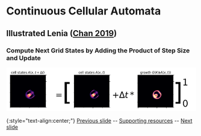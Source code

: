 # Continuous Cellular Automata 
## Illustrated Lenia ([Chan 2019](https://www.complex-systems.com/abstracts/v28_i03_a01/))
### Compute Next Grid States by Adding the Product of Step Size and Update

<div align="center">
  <img src="https://raw.githubusercontent.com/riveSunder/fractal_persistence/master/docs/assets/update.png" width=1000 alt="Illustrated Lenia update">
</div>


{:style="text-align:center;"}
[Previous slide](https://rivesunder.github.io/fractal_persistence/al24_slide_001c) -- [Supporting resources](https://rivesunder.github.io/fractal_persistence) -- [Next slide](https://rivesunder.github.io/fractal_persistence/al24_slide_002a)
